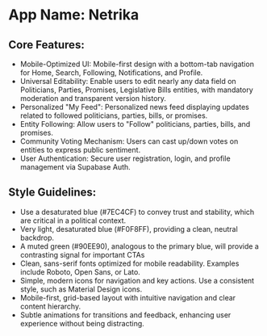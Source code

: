 # **App Name**: Netrika

## Core Features:

- Mobile-Optimized UI: Mobile-first design with a bottom-tab navigation for Home, Search, Following, Notifications, and Profile.
- Universal Editability: Enable users to edit nearly any data field on Politicians, Parties, Promises, Legislative Bills entities, with mandatory moderation and transparent version history.
- Personalized "My Feed": Personalized news feed displaying updates related to followed politicians, parties, bills, or promises.
- Entity Following: Allow users to "Follow" politicians, parties, bills, and promises.
- Community Voting Mechanism: Users can cast up/down votes on entities to express public sentiment.
- User Authentication: Secure user registration, login, and profile management via Supabase Auth.

## Style Guidelines:

- Use a desaturated blue (#7EC4CF) to convey trust and stability, which are critical in a political context.
- Very light, desaturated blue (#F0F8FF), providing a clean, neutral backdrop.
- A muted green (#90EE90), analogous to the primary blue, will provide a contrasting signal for important CTAs
- Clean, sans-serif fonts optimized for mobile readability. Examples include Roboto, Open Sans, or Lato.
- Simple, modern icons for navigation and key actions. Use a consistent style, such as Material Design icons.
- Mobile-first, grid-based layout with intuitive navigation and clear content hierarchy.
- Subtle animations for transitions and feedback, enhancing user experience without being distracting.